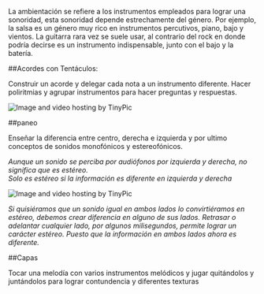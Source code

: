 
La ambientación se refiere a los instrumentos empleados para lograr una sonoridad,  esta sonoridad depende estrechamente del género.  Por ejemplo, la salsa es un género muy rico en instrumentos percutivos, piano, bajo y vientos.  La guitarra rara vez se suele usar, al contrario del rock en donde podría decirse es un instrumento indispensable, junto con el bajo y la batería.  



##Acordes con Tentáculos:

Construir un acorde y delegar cada nota a un instrumento diferente. Hacer poliritmias y agrupar instrumentos para hacer preguntas y respuestas.

<img src="http://i60.tinypic.com/1om3ae.jpg" border="0" alt="Image and video hosting by TinyPic"></a>



##paneo

Enseñar la diferencia entre centro, derecha e izquierda y por ultimo conceptos de sonidos monofónicos y estereofónicos.

*Aunque un sonido se perciba por audiófonos por izquierda y derecha, no significa que es estéreo.  
Solo es estéreo si la información es diferente en izquierda y derecha*

<img src="http://i62.tinypic.com/2hxxfnt.jpg" border="0" alt="Image and video hosting by TinyPic"></a>

*Si quisiéramos que un sonido igual en ambos lados lo convirtiéramos en estéreo, debemos crear diferencia en alguno de sus lados.
Retrasar o adelantar cualquier lado, por algunos milisegundos, permite lograr un carácter estéreo. Puesto que la información en ambos lados ahora es diferente.* 


##Capas 

Tocar una melodía con varios instrumentos melódicos y jugar quitándolos y juntándolos para lograr contundencia y diferentes texturas
